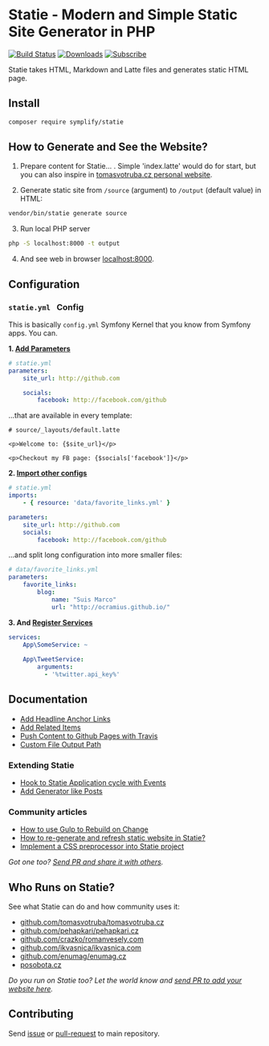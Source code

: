 # Statie - Modern and Simple Static Site Generator in PHP

[![Build Status](https://img.shields.io/travis/Symplify/Statie/master.svg?style=flat-square)](https://travis-ci.org/Symplify/Statie)
[![Downloads](https://img.shields.io/packagist/dt/symplify/statie.svg?style=flat-square)](htptps://packagist.org/packages/symplify/statie)
[![Subscribe](https://img.shields.io/badge/subscribe-to--releases-green.svg?style=flat-square)](https://libraries.io/packagist/symplify%2Fstatie)

Statie takes HTML, Markdown and Latte files and generates static HTML page.


## Install

```bash
composer require symplify/statie
```

## How to Generate and See the Website?

1. Prepare content for Statie... . Simple 'index.latte' would do for start, but you can also inspire in [tomasvotruba.cz personal website](https://github.com/TomasVotruba/tomasvotruba.cz/tree/master/source).


2. Generate static site from `/source` (argument) to `/output` (default value) in HTML:

```bash
vendor/bin/statie generate source
```

3. Run local PHP server

```bash
php -S localhost:8000 -t output
```

4. And see web in browser [localhost:8000](http://localhost:8000).


## Configuration

### `statie.yml ` Config

This is basically `config.yml` Symfony Kernel that you know from Symfony apps. You can.

**1. [Add Parameters](https://symfony.com/doc/current/service_container/parameters.html)**

```yaml
# statie.yml
parameters:
    site_url: http://github.com

    socials:
        facebook: http://facebook.com/github
```

...that are available in every template:

```twig
# source/_layouts/default.latte

<p>Welcome to: {$site_url}</p>

<p>Checkout my FB page: {$socials['facebook']}</p>
```

**2. [Import other configs](http://symfony.com/doc/current/service_container/import.html)**

```yaml
# statie.yml
imports:
    - { resource: 'data/favorite_links.yml' }

parameters:
    site_url: http://github.com
    socials:
        facebook: http://facebook.com/github
```

...and split long configuration into more smaller files:

```yaml
# data/favorite_links.yml
parameters:
    favorite_links:
        blog:
            name: "Suis Marco"
            url: "http://ocramius.github.io/"
```

**3. And [Register Services](https://symfony.com/doc/current/service_container.html)**

```yaml
services:
    App\SomeService: ~
   
    App\TweetService:
        arguments:
          - '%twitter.api_key%'
```


## Documentation

- [Add Headline Anchor Links](/docs/HeadlineAnchors.md)
- [Add Related Items](/docs/RelatedItems.md)
- [Push Content to Github Pages with Travis](/docs/PushContentToGithubPagesWithTravis.md)
- [Custom File Output Path](/docs/CustomOutputPath.md)

### Extending Statie

- [Hook to Statie Application cycle with Events](/docs/HookToStatie.md)
- [Add Generator like Posts](/docs/Generators.md)

### Community articles

- [How to use Gulp to Rebuild on Change](https://www.tomasvotruba.cz/blog/2017/02/20/statie-how-to-run-it-locally/#minitip-use-gulp-work-for-you)
- [How to re-generate and refresh static website in Statie?](https://romanvesely.com/statie-generate-and-refresh/)
- [Implement a CSS preprocessor into Statie project](https://romanvesely.com/statie-with-css-preprocessor/)


*Got one too? [Send PR and share it with others](https://github.com/Symplify/Symplify/edit/master/packages/Statie/README.md).*


## Who Runs on Statie?

See what Statie can do and how community uses it:

- [github.com/tomasvotruba/tomasvotruba.cz](https://github.com/tomasvotruba/tomasvotruba.cz)
- [github.com/pehapkari/pehapkari.cz](https://github.com/pehapkari/pehapkari.cz)
- [github.com/crazko/romanvesely.com](https://github.com/crazko/romanvesely.com)
- [github.com/ikvasnica/ikvasnica.com](https://github.com/ikvasnica/ikvasnica.com)
- [github.com/enumag/enumag.cz](https://github.com/enumag/enumag.cz)
- [posobota.cz](https://www.posobota.cz/)


*Do you run on Statie too? Let the world know and [send PR to add your website here](https://github.com/Symplify/Symplify/edit/master/packages/Statie/README.md).*


## Contributing

Send [issue](https://github.com/Symplify/Symplify/issues) or [pull-request](https://github.com/Symplify/Symplify/pulls) to main repository.
